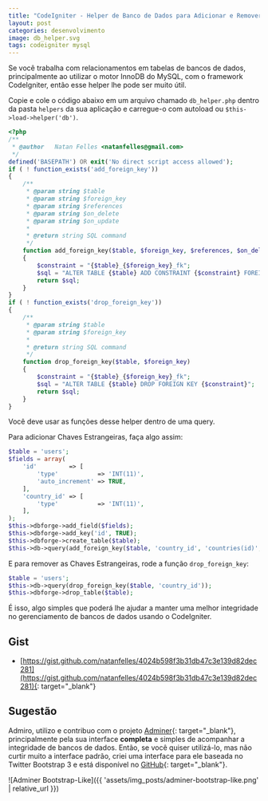 ```yaml
---
title: "CodeIgniter - Helper de Banco de Dados para Adicionar e Remover Chaves Estrangeiras"
layout: post
categories: desenvolvimento
image: db_helper.svg
tags: codeigniter mysql
---
```


Se você trabalha com relacionamentos em tabelas de bancos de dados, principalmente ao utilizar o motor InnoDB do MySQL, com o framework CodeIgniter, então esse helper lhe pode ser muito útil.

Copie e cole o código abaixo em um arquivo chamado `db_helper.php` dentro da pasta `helpers` da sua aplicação e carregue-o com autoload ou `$this->load->helper('db')`.

```php
<?php
/**
 * @author   Natan Felles <natanfelles@gmail.com>
 */
defined('BASEPATH') OR exit('No direct script access allowed');
if ( ! function_exists('add_foreign_key'))
{
    /**
     * @param string $table
     * @param string $foreign_key
     * @param string $references
     * @param string $on_delete
     * @param string $on_update
     *
     * @return string SQL command
     */
    function add_foreign_key($table, $foreign_key, $references, $on_delete = 'RESTRICT', $on_update = 'RESTRICT')
    {
        $constraint = "{$table}_{$foreign_key}_fk";
        $sql = "ALTER TABLE {$table} ADD CONSTRAINT {$constraint} FOREIGN KEY ({$foreign_key}) REFERENCES {$references} ON DELETE {$on_delete} ON UPDATE {$on_update}";
        return $sql;
    }
}
if ( ! function_exists('drop_foreign_key'))
{
    /**
     * @param string $table
     * @param string $foreign_key
     *
     * @return string SQL command
     */
    function drop_foreign_key($table, $foreign_key)
    {
        $constraint = "{$table}_{$foreign_key}_fk";
        $sql = "ALTER TABLE {$table} DROP FOREIGN KEY {$constraint}";
        return $sql;
    }
}
```

Você deve usar as funções desse helper dentro de uma query.

Para adicionar Chaves Estrangeiras, faça algo assim:

```php
$table = 'users';
$fields = array(
    'id'         => [
        'type'           => 'INT(11)',
        'auto_increment' => TRUE,
    ],
    'country_id' => [
        'type'           => 'INT(11)',
    ],
);
$this->dbforge->add_field($fields);
$this->dbforge->add_key('id', TRUE);
$this->dbforge->create_table($table);
$this->db->query(add_foreign_key($table, 'country_id', 'countries(id)', 'CASCADE', 'CASCADE'));
```

E para remover as Chaves Estrangeiras, rode a função `drop_foreign_key`:

```php
$table = 'users';
$this->db->query(drop_foreign_key($table, 'country_id'));
$this->dbforge->drop_table($table);
```

É isso, algo simples que poderá lhe ajudar a manter uma melhor integridade no gerenciamento de bancos de dados usando o CodeIgniter.

## Gist

- [https://gist.github.com/natanfelles/4024b598f3b31db47c3e139d82dec281](https://gist.github.com/natanfelles/4024b598f3b31db47c3e139d82dec281){: target="_blank"}

## Sugestão

Admiro, utilizo e contribuo com o projeto [Adminer](https://www.adminer.org){: target="_blank"}, principalmente pela sua interface **completa** e simples de acompanhar a integridade de bancos de dados. Então, se você quiser utilizá-lo, mas não curtir muito a interface padrão, criei uma interface para ele baseada no Twitter Bootstrap 3 e está disponível no [GitHub](https://github.com/natanfelles/adminer-bootstrap-like){: target="_blank"}.

![Adminer Bootstrap-Like]({{ 'assets/img_posts/adminer-bootstrap-like.png' | relative_url }})
